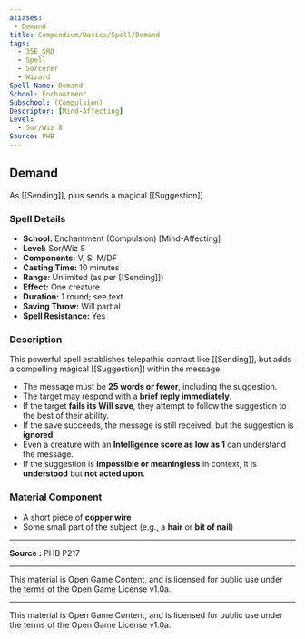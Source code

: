 ```yaml
---
aliases:
 - Demand
title: Compendium/Basics/Spell/Demand
tags:
  - 35E_SRD
  - Spell
  - Sorcerer
  - Wizard
Spell Name: Demand
School: Enchantment
Subschool: (Compulsion)
Descriptor: [Mind-Affecting]
Level:
  - Sor/Wiz 8
Source: PHB
---
```


## Demand

As [[Sending]], plus sends a magical [[Suggestion]].

### Spell Details

- **School:** Enchantment (Compulsion) [Mind-Affecting]  
- **Level:** Sor/Wiz 8  
- **Components:** V, S, M/DF  
- **Casting Time:** 10 minutes  
- **Range:** Unlimited (as per [[Sending]])  
- **Effect:** One creature  
- **Duration:** 1 round; see text  
- **Saving Throw:** Will partial  
- **Spell Resistance:** Yes  

### Description

This powerful spell establishes telepathic contact like [[Sending]], but adds a compelling magical [[Suggestion]] within the message.

- The message must be **25 words or fewer**, including the suggestion.
- The target may respond with a **brief reply immediately**.
- If the target **fails its Will save**, they attempt to follow the suggestion to the best of their ability.
- If the save succeeds, the message is still received, but the suggestion is **ignored**.
- Even a creature with an **Intelligence score as low as 1** can understand the message.
- If the suggestion is **impossible or meaningless** in context, it is **understood** but **not acted upon**.

### Material Component

- A short piece of **copper wire**  
- Some small part of the subject (e.g., a **hair** or **bit of nail**)

---

**Source :** PHB P217

---

This material is Open Game Content, and is licensed for public use under  
the terms of the Open Game License v1.0a.

---

This material is Open Game Content, and is licensed for public use under the terms of the Open Game License v1.0a.
